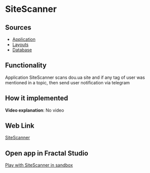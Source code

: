 # SiteScanner

## Sources

- [Application](https://github.com/LearnFractal/FractalPlatform/tree/main/FractalPlatform.Examples/Applications/SiteScanner/SiteScannerApplication.cs)
- [Layouts](https://github.com/LearnFractal/FractalPlatform/tree/main/FractalPlatform.Examples/Layouts/SiteScanner)
- [Database](https://github.com/LearnFractal/FractalPlatform/tree/main/FractalPlatform.Examples/Databases/SiteScanner)

## Functionality

Application SiteScanner scans dou.ua site and if any tag of user was mentioned in a topic, 
then send user notification via telegram

## How it implemented

**Video explanation**: No video

## Web Link

[SiteScanner](https://fraplat.com/jupiter/SiteScanner)

## Open app in Fractal Studio

[Play with SiteScanner in sandbox](https://fraplat.com/mars/FractalStudio/?tag=SiteScanner+template)


